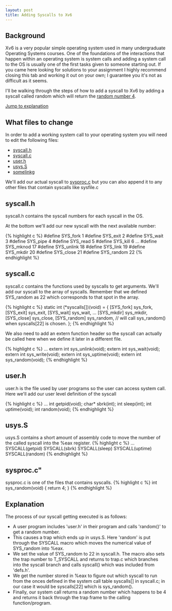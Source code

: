 ```yaml
---
layout: post
title: Adding Syscalls to Xv6
---
```


## Background

Xv6 is a very popular simple operating system used in many undergraduate Operating Systems courses. One of the foundations of the interactions that happen within an operating system is system calls and adding a system call to the OS is usually one of the first tasks given to someone starting out. If you came here looking for solutions to your assignment I highly recommend closing this tab and working it out on your own; I guarantee you it's not as difficult as it seems.

I'll be walking through the steps of how to add a syscall to Xv6 by adding a syscall called random which will return the [random number 4](https://xkcd.com/221).

[Jump to explanation](#explanation)

## What files to change

In order to add a working system call to your operating system you will need to edit the following files:

* [syscall.h](#syscallh)
* [syscall.c](#syscallc)
* [user.h](#userh)
* [usys.S](#usyss)
* [somelinkg](http://amazon.com)

We'll add our actual syscall to [sysproc.c](#sysproc.c) but you can also append it to any other files that contain syscalls like sysfile.c

## syscall.h

syscall.h contains the syscall numbers for each syscall in the OS.

At the bottom we'll add our new syscall with the next available number:

{% highlight c %}
#define SYS_fork    1
#define SYS_exit    2
#define SYS_wait    3
#define SYS_pipe    4
#define SYS_read    5
#define SYS_kill    6
...
#define SYS_mknod  17
#define SYS_unlink 18
#define SYS_link   19
#define SYS_mkdir  20
#define SYS_close  21
#define SYS_random 22
{% endhighlight %}

## syscall.c

syscall.c contains the functions used by syscalls to get arguments. We'll add our syscall to the array of syscalls. Remember that we defined SYS_random as 22 which corresponds to that spot in the array.

{% highlight c %}
static int (*syscalls[])(void) = {
    [SYS_fork]    sys_fork,
    [SYS_exit]    sys_exit,
    [SYS_wait]    sys_wait,
    ...
    [SYS_mkdir]   sys_mkdir,
    [SYS_close]   sys_close,
    [SYS_random]  sys_random, // will call sys_random() when syscalls[22] is chosen.
};
{% endhighlight %}

We also need to add an extern function header so the syscall can actually be called here when we define it later in a different file.

{% highlight c %}
...
extern int sys_unlink(void);
extern int sys_wait(void);
extern int sys_write(void);
extern int sys_uptime(void);
extern int sys_random(void);
{% endhighlight %}

## user.h

user.h is the file used by user programs so the user can access system call. Here we'll add our user level definition of the syscall

{% highlight c %}
...
int getpid(void);
char* sbrk(int);
int sleep(int);
int uptime(void);
int random(void);
{% endhighlight %}

## usys.S

usys.S contains a short amount of assembly code to move the number of the called syscall into the %eax register.
{% highlight c %}
...
SYSCALL(getpid)
SYSCALL(sbrk)
SYSCALL(sleep)
SYSCALL(uptime)
SYSCALL(random)
{% endhighlight %}

## sysproc.c"

sysproc.c is one of the files that contains syscalls.
{% highlight c %}
int sys_random(void) {
    return 4;
}
{% endhighlight %}

## Explanation

 The process of our syscall getting executed is as follows:

 * A user program includes 'user.h' in their program and calls 'random()' to get a random number.
 * This causes a trap which ends up in usys.S. Here 'random' is put through the SYSCALL macro which moves the numerical value of SYS_random into %eax.
 * We set the value of SYS_random to 22 in syscall.h. The macro also sets the trap number to T_SYSCALL and returns to trap.c which branches into the syscall branch and calls syscall() which was included from 'defs.h'.
 * We get the number stored in %eax to figure out which syscall to run from the onces defined in the system call table syscalls[] in syscall.c; in our case it would be syscalls[22] which is sys_random().
 * Finally, our system call returns a random number which happens to be 4 and returns it back through the trap frame to the calling function/program.
